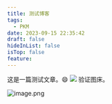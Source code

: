 ```yaml
---
title: 测试博客
tags:
  - PKM
date: 2023-09-15 22:35:42
draft: false
hideInList: false
isTop: false
feature:
---
```

这是一篇测试文章。😄
![](https://s2.loli.net/2023/09/15/I7MShGcCTRqKlLD.png)
验证图床。

![image.png](https://s2.loli.net/2023/09/15/V6diRua9nFGQ1Yh.png)
